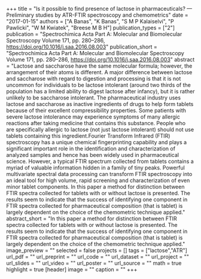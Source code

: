 +++
title = "Is it possible to find presence of lactose in pharmaceuticals? — Preliminary studies by ATR-FTIR spectroscopy and chemometrics"
date = "2017-01-15"
authors = ["A Banas", "K Banas", "S M P Kalaiselvi", "P Pawlicki", "W M Kwiatek", "Breese M B H"]
publication_types = ["2"]
publication = "Spectrochimica Acta Part A: Molecular and Biomolecular Spectroscopy Volume 171, pp. 280–286, https://doi.org/10.1016/j.saa.2016.08.003"
publication_short = "Spectrochimica Acta Part A: Molecular and Biomolecular Spectroscopy Volume 171, pp. 280–286, https://doi.org/10.1016/j.saa.2016.08.003"
abstract = "Lactose and saccharose have the same molecular formula; however, the arrangement of their atoms is different. A major difference between lactose and saccharose with regard to digestion and processing is that it is not uncommon for individuals to be lactose intolerant (around two thirds of the population has a limited ability to digest lactose after infancy), but it is rather unlikely to be saccharose intolerant. The pharmaceutical industry uses lactose and saccharose as inactive ingredients of drugs to help form tablets because of their excellent compressibility properties. Some patients with severe lactose intolerance may experience symptoms of many allergic reactions after taking medicine that contains this substance. People who are specifically allergic to lactose (not just lactose intolerant) should not use tablets containing this ingredient.Fourier Transform Infrared (FTIR) spectroscopy has a unique chemical fingerprinting capability and plays a significant important role in the identification and characterization of analyzed samples and hence has been widely used in pharmaceutical science. However, a typical FTIR spectrum collected from tablets contains a myriad of valuable information hidden in a family of tiny peaks. Powerful multivariate spectral data processing can transform FTIR spectroscopy into an ideal tool for high volume, rapid screening and characterization of even minor tablet components. In this paper a method for distinction between FTIR spectra collected for tablets with or without lactose is presented. The results seem to indicate that the success of identifying one component in FTIR spectra collected for pharmaceutical composition (that is tablet) is largely dependent on the choice of the chemometric technique applied."
abstract_short = "In this paper a method for distinction between FTIR spectra collected for tablets with or without lactose is presented. The results seem to indicate that the success of identifying one component in FTIR spectra collected for pharmaceutical composition (that is tablet) is largely dependent on the choice of the chemometric technique applied."
image_preview = ""
selected = false
projects = []
tags = ["lactose","ATR"]
url_pdf = ""
url_preprint = ""
url_code = ""
url_dataset = ""
url_project = ""
url_slides = ""
url_video = ""
url_poster = ""
url_source = ""
math = true
highlight = true
[header]
image = ""
caption = ""
+++
